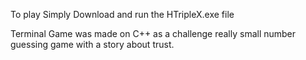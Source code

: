 To play Simply Download and run the HTripleX.exe file 

Terminal Game was made on C++ as a challenge really small number guessing game with a story about trust.